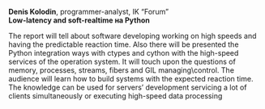 **Denis Kolodin**, programmer-analyst, IK “Forum”  
**Low-latency and soft-realtime на Python**

The report will tell about software developing working on high speeds and having the predictable reaction time. Also there will be presented the Python integration ways with ctypes and cython with the high-speed services of the operation system. It will touch upon the questions  of  memory, processes, streams, fibers and GIL managing\control. The audience will learn how to build systems with the expected reaction time. The knowledge can be used for servers’ development servicing a lot of clients simultaneously or executing high-speed data processing


